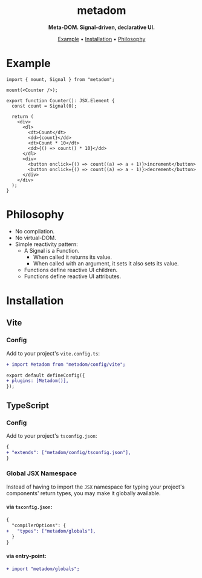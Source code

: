 <div align="center">

# metadom

**Meta-DOM. Signal-driven, declarative UI.**

[Example](#example) • [Installation](#installation) • [Philosophy](#philosophy)

</div>

# Example

```tsx
import { mount, Signal } from "metadom";

mount(<Counter />);

export function Counter(): JSX.Element {
  const count = Signal(0);

  return (
    <div>
      <dl>
        <dt>Count</dt>
        <dd>{count}</dd>
        <dt>Count * 10</dt>
        <dd>{() => count() * 10}</dd>
      </dl>
      <div>
        <button onclick={() => count((a) => a + 1)}>increment</button>
        <button onclick={() => count((a) => a - 1)}>decrement</button>
      </div>
    </div>
  );
}
```

# Philosophy

- No compilation.
- No virtual-DOM.
- Simple reactivity pattern:
  - A Signal is a Function.
    - When called it returns its value.
    - When called with an argument, it sets it also sets its value.
  - Functions define reactive UI children.
  - Functions define reactive UI attributes.

# Installation

## Vite

### Config

Add to your project's `vite.config.ts`:

```diff
+ import Metadom from "metadom/config/vite";

export default defineConfig({
+ plugins: [Metadom()],
});
```

## TypeScript

### Config

Add to your project's `tsconfig.json`:

```diff
{
+ "extends": ["metadom/config/tsconfig.json"],
}
```

### Global JSX Namespace

Instead of having to import the `JSX` namespace for typing your project's
components' return types, you may make it globally available.

#### via `tsconfig.json`:

```diff
{
  "compilerOptions": {
+   "types": ["metadom/globals"],
  }
}
```

#### via entry-point:

```diff
+ import "metadom/globals";
```
